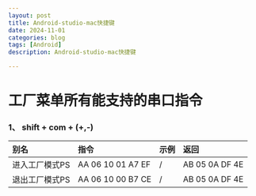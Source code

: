 ```yaml
---
layout: post
title: Android-studio-mac快捷键
date: 2024-11-01
categories: blog
tags: [Android]
description: Android-studio-mac快捷键

---
```


# 工厂菜单所有能支持的串口指令

###  1、 shift + com + (+,-)
| 别名       | 指令 | 示例 | 返回 |
|:---|:---|:---|:---|
| 进入工厂模式PS | AA 06 10 01 A7 EF  | /  |  AB 05 0A DF 4E  |
| 退出工厂模式PS | AA 06 10 00 B7 CE  | /  |  AB 05 0A DF 4E  |


